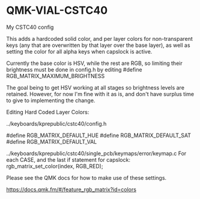 # QMK-VIAL-CSTC40
My CSTC40 config

This adds a hardcoded solid color, and per layer colors for non-transparent keys (any that are overwritten by that layer over the base layer), as well as setting the color for all alpha keys when capslock is active.

Currently the base color is HSV, while the rest are RGB, so limiting their brightness must be done in config.h by editing #define RGB_MATRIX_MAXIMUM_BRIGHTNESS

The goal being to get HSV working at all stages so brightness levels are retained.  However, for now I'm fine with it as is, and don't have surplus time to give to implementing the change.

Editing Hard Coded Layer Colors:

../keyboards/kprepublic/cstc40/config.h


#define RGB_MATRIX_DEFAULT_HUE
#define RGB_MATRIX_DEFAULT_SAT
#define RGB_MATRIX_DEFAULT_VAL



../keyboards/kprepublic/cstc40/single_pcb/keymaps/error/keymap.c
For each CASE, and the last if statement for capslock:
              rgb_matrix_set_color(index, RGB_RED);
            
Please see the QMK docs for how to make use of these settings.

https://docs.qmk.fm/#/feature_rgb_matrix?id=colors
